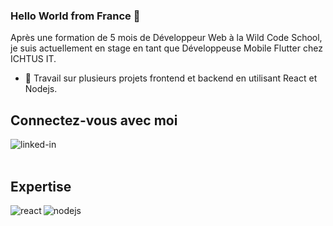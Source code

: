 ### Hello World from France 👋 

Après une formation de 5 mois de Développeur Web à la Wild Code School, 
je suis actuellement en stage en tant que Développeuse Mobile Flutter chez ICHTUS IT.

- 🔭 Travail sur plusieurs projets frontend et backend en utilisant React et Nodejs.


## Connectez-vous avec moi


<a href="https://www.linkedin.com/in/benvenuti-ludivine-525233109/"><img align="left" alt="linked-in" src="https://img.shields.io/badge/linkedin-%230077B5.svg?&style=for-the-badge&logo=linkedin&logoColor=white" /></a>

<br> 
<br>

## Expertise 

<img align="left" alt="react" src="https://img.shields.io/badge/react%20-%2320232a.svg?&style=for-the-badge&logo=react&logoColor=%2361DAFB" />
<img align="left" alt="nodejs" src="https://img.shields.io/badge/node.js%20-%2343853D.svg?&style=for-the-badge&logo=node.js&logoColor=white" />
<br> 
<br>
